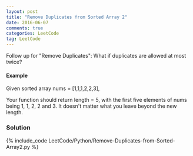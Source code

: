 ```yaml
---
layout: post
title: "Remove Duplicates from Sorted Array 2"
date: 2016-06-07
comments: true
categories: LeetCode
tag: LeetCode
---
```


Follow up for "Remove Duplicates":
What if duplicates are allowed at most twice?

#### Example
Given sorted array nums = [1,1,1,2,2,3],

Your function should return length = 5, with the first five elements of nums being 1, 1, 2, 2 and 3. It doesn't matter what you leave beyond the new length.

<!--more-->
### Solution

{% include_code LeetCode/Python/Remove-Duplicates-from-Sorted-Array2.py %}
